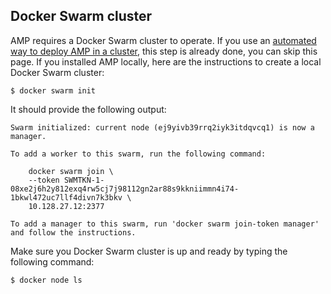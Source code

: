 ## Docker Swarm cluster

AMP requires a Docker Swarm cluster to operate.
If you use an [automated way to deploy AMP in a cluster](https://github.com/appcelerator/amp-swarm-deploy), this step is already done, you can skip this page.
If you installed AMP locally, here are the instructions to create a local Docker Swarm cluster:

    $ docker swarm init
    
It should provide the following output:

    Swarm initialized: current node (ej9yivb39rrq2iyk3itdqvcq1) is now a manager.
      
    To add a worker to this swarm, run the following command:
      
        docker swarm join \
        --token SWMTKN-1-08xe2j6h2y812exq4rw5cj7j98112gn2ar88s9kkniimmn4i74-1bkwl472uc7llf4divn7k3bkv \
        10.128.27.12:2377
      
    To add a manager to this swarm, run 'docker swarm join-token manager' and follow the instructions.
 
Make sure you Docker Swarm cluster is up and ready by typing the following command:

    $ docker node ls
    

